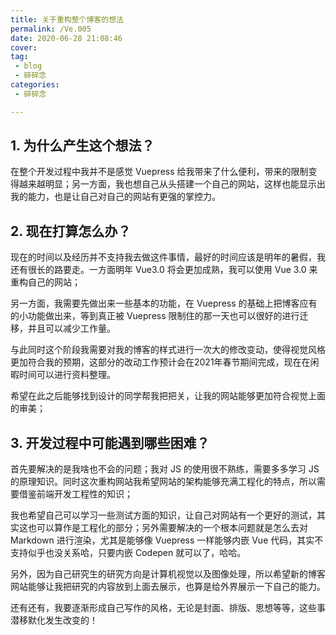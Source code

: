 ```yaml
---
title: 关于重构整个博客的想法
permalink: /Ve.005
date: 2020-06-28 21:08:46
cover: 
tag: 
 - blog
 - 碎碎念
categories:
 - 碎碎念

---
```


## 1. 为什么产生这个想法？

在整个开发过程中我并不是感觉 Vuepress 给我带来了什么便利，带来的限制变得越来越明显；另一方面，我也想自己从头搭建一个自己的网站，这样也能显示出我的能力，也是让自己对自己的网站有更强的掌控力。

<!-- more -->

## 2. 现在打算怎么办？

现在的时间以及经历并不支持我去做这件事情，最好的时间应该是明年的暑假，我还有很长的路要走。一方面明年 Vue3.0 将会更加成熟，我可以使用 Vue 3.0 来重构自己的网站；

另一方面，我需要先做出来一些基本的功能，在 Vuepress 的基础上把博客应有的小功能做出来，等到真正被 Vuepress 限制住的那一天也可以很好的进行迁移，并且可以减少工作量。

与此同时这个阶段我需要对我的博客的样式进行一次大的修改变动，使得视觉风格更加符合我的预期，这部分的改动工作预计会在2021年春节期间完成，现在在闲暇时间可以进行资料整理。

希望在此之后能够找到设计的同学帮我把把关，让我的网站能够更加符合视觉上面的审美；

## 3. 开发过程中可能遇到哪些困难？

首先要解决的是我啥也不会的问题；我对 JS 的使用很不熟练，需要多多学习 JS 的原理知识。同时这次重构网站我希望网站的架构能够充满工程化的特点，所以需要借鉴前端开发工程性的知识；

我也希望自己可以学习一些测试方面的知识，让自己对网站有一个更好的测试，其实这也可以算作是工程化的部分；另外需要解决的一个根本问题就是怎么去对 Markdown 进行渲染，尤其是能够像 Vuepress 一样能够内嵌 Vue 代码，其实不支持似乎也没关系哈，只要内嵌 Codepen 就可以了，哈哈。

另外，因为自己研究生的研究方向是计算机视觉以及图像处理，所以希望新的博客网站能够让我把研究的内容放到上面去展示，也算是给外界展示一下自己的能力。

还有还有，我要逐渐形成自己写作的风格，无论是封面、排版、思想等等，这些事潜移默化发生改变的！